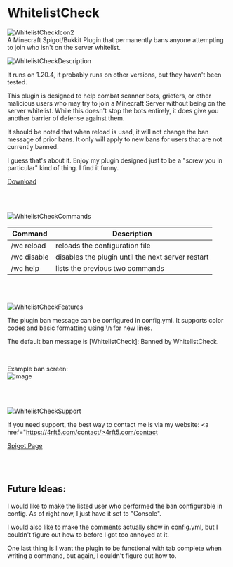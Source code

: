 # WhitelistCheck
 ![WhitelistCheckIcon2](https://github.com/4rft5/WhitelistCheck/assets/74219775/c8c26423-38b5-47b6-97d6-780968abfe34)
 <br>
A Minecraft Spigot/Bukkit Plugin that permanently bans anyone attempting to join who isn't on the server whitelist.

  

![WhitelistCheckDescription](https://github.com/4rft5/WhitelistCheck/assets/74219775/eadedff2-4271-4534-96ae-d3bc3ef5d929)

  It runs on 1.20.4, it probably runs on other versions, but they haven't been tested.

  This plugin is designed to help combat scanner bots, griefers, or other malicious users who may try to join a Minecraft Server without being on the server whitelist.
  While this doesn't stop the bots entirely, it does give you another barrier of defense against them.

  It should be noted that when reload is used, it will not change the ban message of prior bans. It only will apply to new bans for users that are not currently banned.

  I guess that's about it. Enjoy my plugin designed just to be a "screw you in particular" kind of thing. I find it funny.

<a href="https://github.com/4rft5/WhitelistCheck/releases/download/1.1JarFile/WhitelistCheck.v1.1.jar">Download</a>

<br><br>

![WhitelistCheckCommands](https://github.com/4rft5/WhitelistCheck/assets/74219775/2a069a13-ba9c-4f12-a7a1-3a79957fd42f)

  | Command | Description |
  | --- | --- |
  | /wc reload | reloads the configuration file |
  | /wc disable | disables the plugin until the next server restart |
  | /wc help | lists the previous two commands |

  <br><br>

![WhitelistCheckFeatures](https://github.com/4rft5/WhitelistCheck/assets/74219775/fe032a6f-ad77-4053-a028-157c0324cf07)

  The plugin ban message can be configured in config.yml. It supports color codes and basic formatting using \n for new lines. 
  
  The default ban message is [WhitelistCheck]: Banned by WhitelistCheck.

  <br>

  Example ban screen:<br>
![image](https://github.com/4rft5/WhitelistCheck/assets/74219775/3f5212d7-effb-4fe7-83e2-219b2a21786a)

  <br><br>
  
  
  ![WhitelistCheckSupport](https://github.com/4rft5/WhitelistCheck/assets/74219775/05c881cb-3e93-4c88-9d97-373fa5486295)

  If you need support, the best way to contact me is via my website: <a href="https://4rft5.com/contact/>4rft5.com/contact</a>

  <a href="https://www.spigotmc.org/resources/whitelistcheck.116490/">Spigot Page</a>

<br><br>

## Future Ideas:
  I would like to make the listed user who performed the ban configurable in config. As of right now, I just have it set to "Console".

  I would also like to make the comments actually show in config.yml, but I couldn't figure out how to before I got too annoyed at it.

  One last thing is I want the plugin to be functional with tab complete when writing a command, but again, I couldn't figure out how to.

